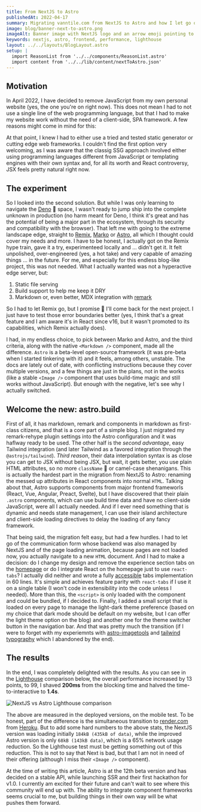 ```yaml
---
title: From NextJS to Astro
publishedAt: 2022-04-17
summary: Migrating vanntile.com from NextJS to Astro and how I let go of React in favor of static site generation.
image: blog/banner-next-to-astro.png
imageAlt: Banner image with NextJS logo and an arrow emoji pointing to the Astro logo
keywords: nextjs, astro, frontend, performance, lighthouse
layout: ../../layouts/BlogLayout.astro
setup: |
  import ReasonList from '../../components/ReasonList.astro'
  import content from '../../lib/content/nextToAstro.json'
---
```


## Motivation

In April 2022, I have decided to remove JavaScript from my own personal website
(yes, the one you're on right now). This does not mean I had to not use a single
line of the web programming language, but that I had to make my website work
without the need of a client-side, SPA framework. A few reasons might come in
mind for this:

<ReasonList title="Why use server-side web frameworks?" items={content.reasons} />

At that point, I knew I had to either use a tried and tested static generator or
cutting edge web frameworks. I couldn't find the first option very welcoming, as
I was aware that the classig SSG approach involved either using programming
languages different from JavaScript or templating engines with their own syntax
and, for all its worth and React controversy, JSX feels pretty natural right now.

## The experiment

So I looked into the second solution. But while I was only learning to navigate
the [Deno](https://deno.land/) 🦕 space, I wasn't ready to jump ship into the
complete unknown in production (no harm meant for Deno, I think it's great and
has the potential of being a major part in the ecosystem, through its security
and compatibility with the browser). That left me with going to the extreme
landscape edge, straight to [Remix](https://remix.run),
[Marko](https://markojs.com) or [Astro](https://astro.build), all which I
thought could cover my needs and more. I have to be honest, I actually got on
the Remix hype train, gave it a try, experimenteed locally and ... didn't get it.
It felt unpolished, over-engineered (yes, a hot take) and very capable of
amazing things ... in the future. For me, and especially for this endless
blog-like project, this was not needed. What I actually wanted was not a
hyperactive edge server, but:

1. Static file serving
2. Build support to help me keep it DRY
3. Markdown or, even better, MDX integration with [remark](https://remark.js.org/)

So I had to let Remix go, but I promise 🙏 I'll come back for the next project.
I just have to test those error boundaries better (yes, I think that's a great
feature and I am aware it's in React since v16, but it wasn't promoted to its
capabilities, which Remix actually does).

I had, in my endless choice, to pick between Marko and Astro, and the third
criteria, along with the native `<Markdown />` component, made all the
difference. `Astro` is a beta-level open-source framework (it was pre-beta when
I started tinkering with it) and it feels, among others, unstable. The docs are
lately out of date, with conflicting instructions because they cover multiple
versions, and a few things are just in the plans, not in the works (like a
stable `<Image />` component that uses build-time magic and still works without
JavaScript). But enough with the negative, let's see why I actually switched.

## Welcome the new: astro.build

First of all, it has markdown, remark and components in markdown as first-class
citizens, and that is a core part of a simple blog. I just migrated my
remark-rehype plugin settings into the Astro configuration and it was haflway
ready to be used. The other half is the *second advantage*, easy Tailwind
integration (and later Tailwind as a favored integration through the
`@astrojs/tailwind`). *Third reason*, their data interpolation syntax is as
close you can get to JSX without being JSX, but wait, it gets better, you use
plain HTML attributes, so no more `className` 🎉 or camel-case shenanigans. This
is actually the hardest part in the migration from NextJS to Astro: renaming the
messed up attributes in React components into normal `HTML`. Talking about that,
Astro supports components from major frontend frameworls (React, Vue, Angular,
Preact, Svelte), but I have discovered that their plain `.astro` components,
which can use build time data and have no client-side JavaScript, were all I
actually needed. And if I ever need something that is dynamic and needs state
management, I can use their island architecture and client-side loading
directives to delay the loading of any fancy framework.

That being said, the migration felt easy, but had a few hurdles. I had to let go
of the communication form whose backend was also managed by NextJS and of the
page loading animation, because pages are not loaded now, you actually navigate
to a new `HTML` document. And I had to make a decision: do I change my design
and remove the experience section tabs on the
[homepage](https://vanntile.com#section-experience) or do I integrate React on
the homepage just to use `react-tabs`? I actually did neither and wrote a fully
[accessible](http://web-accessibility.carnegiemuseums.org/code/tabs/) tabs
implementation in 60 lines. It's simple and achieves
feature parity with `react-tabs` if I use it on a single table (I won't code
in extensibility into the code unless I needed). More than this, the `<script>`
is only loaded with the component and could be bundled, if I decided to.
Finally, I added a small script that is loaded on every page to manage the
light-dark theme preference (based on my choice that dark mode should be default
on my website, but I can offer the light theme option on the blog) and another
one for the theme switcher button in the navigation bar. And that was pretty
much the transition (if I were to forget with my experiemnts with
[astro-imagetools](https://astro-imagetools-docs.vercel.app/en/introduction) and
[tailwind typography](https://tailwindcss.com/docs/typography-plugin) which I
abandoned by the end).

## The results

In the end, I was completely delighted with the results. As you can see in the
[Lighthouse](https://github.com/GoogleChrome/lighthouse) comparison below, the
overall performance increased by 13 points, to 99, I shaved **200ms** from
the blocking time and halved the time-to-interactive to **1.4s**.

![NextJS vs Astro Lighthouse comparison](/assets/blog/next-to-astro/lighthouse-comparison.png)

The above are measured in the deployed versions, on the mobile test. To be
honest, part of the difference is the simultaneous transition to
[render.com](https://render.com/) from [Heroku](https://www.heroku.com/). But to
add some hard numbers to the above stats, the NextJS version was loading
initially `184kB (435kB of data)`, while the improved Astro version is only
`68kB (143kB data)`, which is a 65% network usage reduction. So the Lighthouse
test must be getting something out of this reduction. This is not to say that
Next is bad, but that I am not in need of their offering (although I miss their
`<Image />` component).

At the time of writing this article, Astro is at the 12th beta version and has
decided on a stable API, while launching SSR and their first hackathon for v1.0.
I currently am excited for their future and can't wait to see where this
community will end up with. The ability to integrate component frameworks seems
crucial to me, but building things in their own way will be what pushes them
forward.
